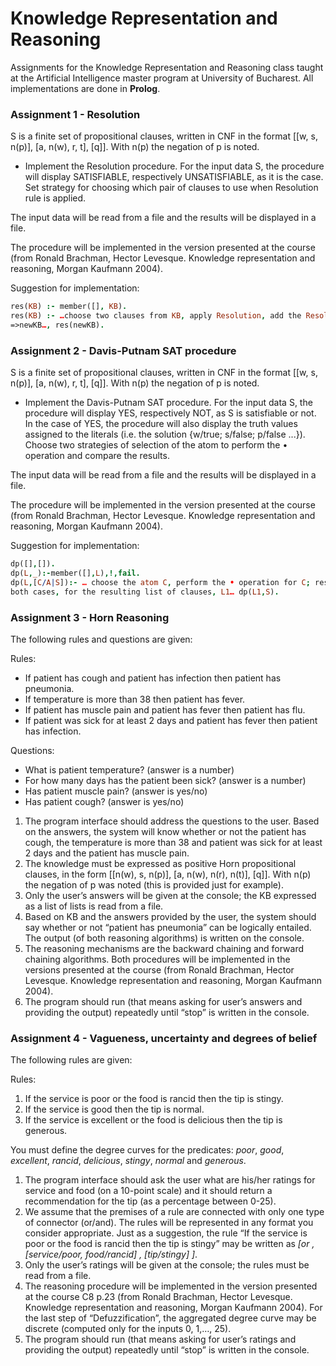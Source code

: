 # Knowledge Representation and Reasoning

Assignments for the Knowledge Representation and Reasoning class taught at the Artificial Intelligence master program at University of Bucharest. All implementations are done in **Prolog**.

### Assignment 1 - Resolution
S is a finite set of propositional clauses, written in CNF in the format \[[w, s, n(p)], [a, n(w), r, t], [q]]. With n(p) the negation of p is noted.

- Implement the Resolution procedure. For the input data S, the procedure will display SATISFIABLE, respectively UNSATISFIABLE, as it is the case. Set  strategy for choosing which pair of clauses to use when Resolution rule is applied.

The input data will be read from a file and the results will be displayed in a file.

The procedure will be implemented in the version presented at the course (from Ronald Brachman, Hector Levesque. Knowledge representation and reasoning, Morgan Kaufmann 2004).

Suggestion for implementation:

```Prolog
res(KB) :- member([], KB).
res(KB) :- …choose two clauses from KB, apply Resolution, add the Resolvent (if new) to KB
=>newKB…, res(newKB).
```

### Assignment 2 - Davis-Putnam SAT procedure
S is a finite set of propositional clauses, written in CNF in the format \[\[w, s, n(p\)], [a, n(w), r, t], [q]]. With n(p) the negation of p is noted.

- Implement the Davis-Putnam SAT procedure. For the input data S, the procedure will display YES, respectively NOT, as S is satisfiable or not. In the case of YES, the procedure will also display the truth values assigned to the literals (i.e. the solution {w/true; s/false; p/false ...}). Choose two strategies of selection of the atom to perform the • operation and compare the results.

The input data will be read from a file and the results will be displayed in a file.

The procedure will be implemented in the version presented at the course (from Ronald Brachman, Hector Levesque. Knowledge representation and reasoning, Morgan Kaufmann 2004).

Suggestion for implementation:

```Prolog
dp([],[]).
dp(L,_):-member([],L),!,fail.
dp(L,[C/A|S]):- … choose the atom C, perform the • operation for C; respectively for n(C) … in
both cases, for the resulting list of clauses, L1… dp(L1,S).
```

### Assignment 3 - Horn Reasoning
The following rules and questions are given:

Rules:
- If patient has cough and patient has infection then patient has pneumonia.
- If temperature is more than 38 then patient has fever.
- If patient has muscle pain and patient has fever then patient has flu.
- If patient was sick for at least 2 days and patient has fever then patient has infection.

Questions:
- What is patient temperature? (answer is a number)
- For how many days has the patient been sick? (answer is a number)
- Has patient muscle pain? (answer is yes/no)
- Has patient cough? (answer is yes/no)

1. The program interface should address the questions to the user. Based on the answers, the system will know whether or not the patient has cough, the temperature is more than 38 and patient was sick for at least 2 days and the patient has muscle pain.
2. The knowledge must be expressed as positive Horn propositional clauses, in the form \[[n(w), s, n(p)], [a, n(w), n(r), n(t)], [q]]. With n(p) the negation of p was noted (this is provided just for example).
3. Only the user’s answers will be given at the console; the KB expressed as a list of lists is read from a file.
4. Based on KB and the answers provided by the user, the system should say whether or not “patient has pneumonia” can be logically entailed. The output (of both reasoning algorithms) is written on the console.
5. The reasoning mechanisms are the backward chaining and forward chaining algorithms. Both procedures will be implemented in the versions presented at the course (from Ronald Brachman, Hector Levesque. Knowledge representation and reasoning, Morgan Kaufmann 2004).
6. The program should run (that means asking for user’s answers and providing the output) repeatedly until “stop” is written in the console.

### Assignment 4 - Vagueness, uncertainty and degrees of belief
The following rules are given:

Rules:
1. If the service is poor or the food is rancid then the tip is stingy.
2. If the service is good then the tip is normal.
3. If the service is excellent or the food is delicious then the tip is generous.

You must define the degree curves for the predicates: *poor*, *good*, *excellent*, *rancid*, *delicious*, *stingy*, *normal* and *generous*.

1. The program interface should ask the user what are his/her ratings for service and food (on a 10-point scale) and it should return a recommendation for the tip (as a percentage between 0-25).
2. We assume that the premises of a rule are connected with only one type of connector (or/and).
The rules will be represented in any format you consider appropriate.
Just as a suggestion, the rule “If the service is poor or the food is rancid then the tip is stingy” may be written as *[or , [service/poor, food/rancid] , [tip/stingy] ]*.
3. Only the user’s ratings will be given at the console; the rules must be read from a file.
4. The reasoning procedure will be implemented in the version presented at the course C8 p.23 (from Ronald Brachman, Hector Levesque. Knowledge representation and reasoning, Morgan Kaufmann 2004).
For the last step of “Defuzzification”, the aggregated degree curve may be discrete (computed only for the inputs 0, 1,…, 25).
5. The program should run (that means asking for user’s ratings and providing the output) repeatedly until “stop” is written in the console.